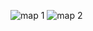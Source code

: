![map 1](https://github.com/user-attachments/assets/4ff0e131-f2f7-4457-bd6b-48884a8bd338)
![map 2](https://github.com/user-attachments/assets/d6687ee4-1c37-4e2d-89bb-afdfb7ddfeb6)
